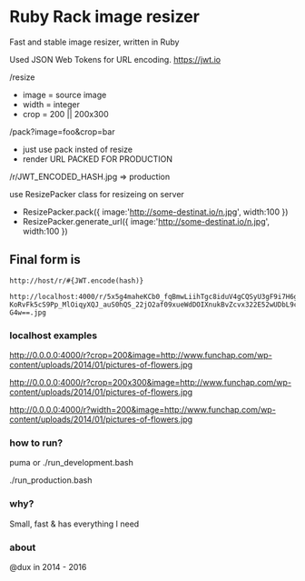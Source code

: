 Ruby Rack image resizer
=====================

Fast and stable image resizer, written in Ruby

Used JSON Web Tokens for URL encoding. https://jwt.io

/resize

* image = source image
* width = integer
* crop = 200 || 200x300

/pack?image=foo&crop=bar

* just use pack insted of resize
* render URL PACKED FOR PRODUCTION

/r/JWT_ENCODED_HASH.jpg => production

use ResizePacker class for resizeing on server

* ResizePacker.pack({ image:'http://some-destinat.io/n.jpg', width:100 })
* ResizePacker.generate_url({ image:'http://some-destinat.io/n.jpg', width:100 })

## Final form is

```
http://host/r/#{JWT.encode(hash)}
```

```
http://localhost:4000/r/5x5g4maheKCb0_fqBmwLiihTgc8iduV4gCQSyU3gF9i7H6gPjDdrDjlNjUb9ybJRSwHNo2jQ9Z0aOrSn-KoRvFk5cS9Pp_MlOiqyXQJ_auS0hQS_22jO2af09xueWdDOIXnukBvZcvx322E52wUDbL9cwxAHiRzrpaTgG7EJ8iqI9zALF7_M0UfLDCFrtsKVRHLymPEQlQhqEzOnxQ-G4w==.jpg
```


### localhost examples

http://0.0.0.0:4000/r?crop=200&image=http://www.funchap.com/wp-content/uploads/2014/01/pictures-of-flowers.jpg

http://0.0.0.0:4000/r?crop=200x300&image=http://www.funchap.com/wp-content/uploads/2014/01/pictures-of-flowers.jpg

http://0.0.0.0:4000/r?width=200&image=http://www.funchap.com/wp-content/uploads/2014/01/pictures-of-flowers.jpg


### how to run?

puma or ./run_development.bash

./run_production.bash

### why?

Small, fast & has everything I need


### about

@dux in 2014 - 2016